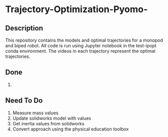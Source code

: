 # Trajectory-Optimization-Pyomo-

## Description
This repository contains the models and optimal trajectories for a monopod and biped robot. All code is run using Jupyter notebook in the test-ipopt conda environment. The videos in each trajectory represent the optimal trajectories.

## Done
1. 

## Need To Do
1. Measure mass values
2. Update solidworks model with values
3. Get inertia values from solidworks
4. Convert approach using the physical education toolbox
